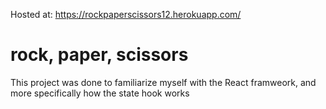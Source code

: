 Hosted at: https://rockpaperscissors12.herokuapp.com/
<h1> rock, paper, scissors</h1>
 <p>This project was done to familiarize myself with the React framweork, and more specifically 
  how the state hook works </p>
 
